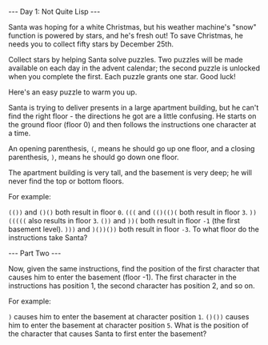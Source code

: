 --- Day 1: Not Quite Lisp ---

Santa was hoping for a white Christmas, but his weather machine's "snow" function is powered by stars, and he's fresh out! To save Christmas, he needs you to collect fifty stars by December 25th.

Collect stars by helping Santa solve puzzles. Two puzzles will be made available on each day in the advent calendar; the second puzzle is unlocked when you complete the first. Each puzzle grants one star. Good luck!

Here's an easy puzzle to warm you up.

Santa is trying to deliver presents in a large apartment building, but he can't find the right floor - the directions he got are a little confusing. He starts on the ground floor (floor 0) and then follows the instructions one character at a time.

An opening parenthesis, `(`, means he should go up one floor, and a closing parenthesis, `)`, means he should go down one floor.

The apartment building is very tall, and the basement is very deep; he will never find the top or bottom floors.

For example:

`(())` and `()()` both result in floor `0`.
`(((` and `(()(()(` both result in floor `3`.
`))(((((` also results in floor `3`.
`())` and `))(` both result in floor `-1` (the first basement level).
`)))` and `)())())` both result in floor `-3`.
To what floor do the instructions take Santa?

--- Part Two ---

Now, given the same instructions, find the position of the first character that causes him to enter the basement (floor -1). The first character in the instructions has position 1, the second character has position 2, and so on.

For example:

`)` causes him to enter the basement at character position `1`.
`()())` causes him to enter the basement at character position `5`.
What is the position of the character that causes Santa to first enter the basement?